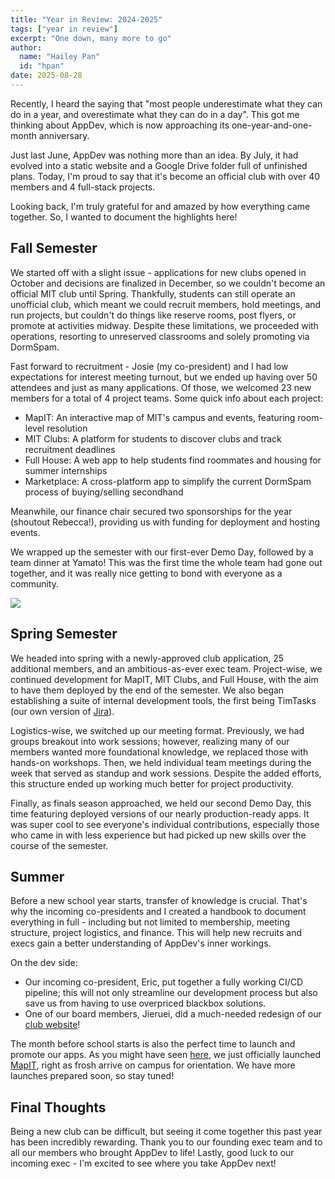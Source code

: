 ```yaml
---
title: "Year in Review: 2024-2025"
tags: ["year in review"]
excerpt: "One down, many more to go"
author:
  name: "Hailey Pan"
  id: "hpan"
date: 2025-08-28
---
```


Recently, I heard the saying that "most people underestimate what they can do in a year, and overestimate what they can do in a day". This got me thinking about AppDev, which is now approaching its one-year-and-one-month anniversary.

Just last June, AppDev was nothing more than an idea. By July, it had evolved into a static website and a Google Drive folder full of unfinished plans. Today, I'm proud to say that it's become an official club with over 40 members and 4 full-stack projects.

Looking back, I'm truly grateful for and amazed by how everything came together. So, I wanted to document the highlights here!

## Fall Semester

We started off with a slight issue - applications for new clubs opened in October and decisions are finalized in December, so we couldn't become an official MIT club until Spring. Thankfully, students can still operate an unofficial club, which meant we could recruit members, hold meetings, and run projects, but couldn't do things like reserve rooms, post flyers, or promote at activities midway. Despite these limitations, we proceeded with operations, resorting to unreserved classrooms and solely promoting via DormSpam.

Fast forward to recruitment - Josie (my co-president) and I had low expectations for interest meeting turnout, but we ended up having over 50 attendees and just as many applications. Of those, we welcomed 23 new members for a total of 4 project teams. Some quick info about each project:

- MapIT: An interactive map of MIT's campus and events, featuring room-level resolution
- MIT Clubs: A platform for students to discover clubs and track recruitment deadlines
- Full House: A web app to help students find roommates and housing for summer internships
- Marketplace: A cross-platform app to simplify the current DormSpam process of buying/selling secondhand

Meanwhile, our finance chair secured two sponsorships for the year (shoutout Rebecca!), providing us with funding for deployment and hosting events.

We wrapped up the semester with our first-ever Demo Day, followed by a team dinner at Yamato! This was the first time the whole team had gone out together, and it was really nice getting to bond with everyone as a community.

![](https://github.com/user-attachments/assets/eee00215-68b3-48bd-b1bc-dee328c0b121)

## Spring Semester

We headed into spring with a newly-approved club application, 25 additional members, and an ambitious-as-ever exec team. Project-wise, we continued development for MapIT, MIT Clubs, and Full House, with the aim to have them deployed by the end of the semester. We also began establishing a suite of internal development tools, the first being TimTasks (our own version of [Jira](https://www.atlassian.com/software/jira)).

Logistics-wise, we switched up our meeting format. Previously, we had groups breakout into work sessions; however, realizing many of our members wanted more foundational knowledge, we replaced those with hands-on workshops. Then, we held individual team meetings during the week that served as standup and work sessions. Despite the added efforts, this structure ended up working much better for project productivity.

Finally, as finals season approached, we held our second Demo Day, this time featuring deployed versions of our nearly production-ready apps. It was super cool to see everyone's individual contributions, especially those who came in with less experience but had picked up new skills over the course of the semester.

## Summer

Before a new school year starts, transfer of knowledge is crucial. That's why the incoming co-presidents and I created a handbook to document everything in full - including but not limited to membership, meeting structure, project logistics, and finance. This will help new recruits and execs gain a better understanding of AppDev's inner workings.

On the dev side:

- Our incoming co-president, Eric, put together a fully working CI/CD pipeline; this will not only streamline our development process but also save us from having to use overpriced blackbox solutions.
- One of our board members, Jieruei, did a much-needed redesign of our [club website](https://www.mitappdev.com/)!

The month before school starts is also the perfect time to launch and promote our apps. As you might have seen [here](https://appdev-blog.vercel.app/posts/mapit-launch), we just officially launched [MapIT](https://mitmapit.org), right as frosh arrive on campus for orientation. We have more launches prepared soon, so stay tuned!

## Final Thoughts

Being a new club can be difficult, but seeing it come together this past year has been incredibly rewarding. Thank you to our founding exec team and to all our members who brought AppDev to life! Lastly, good luck to our incoming exec - I'm excited to see where you take AppDev next!
